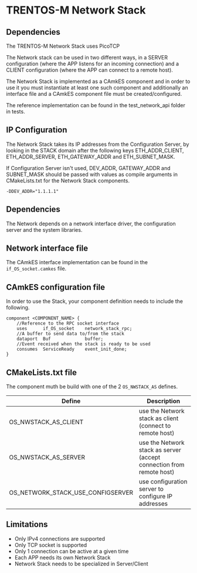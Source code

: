 # TRENTOS-M Network Stack

## Dependencies

The TRENTOS-M  Network Stack uses PicoTCP

The Network stack can be used in two different ways, in a SERVER configuration 
(where the APP listens for an incoming connection) and a CLIENT configuration 
(where the APP can connect to a remote host).

The Network Stack is implemented as a CAmkES component and in order to use it 
you must instantiate at least one such component and additionally an interface 
file and a CAmkES component file must be created/configured. 

The reference implementation can be found in the test_network_api folder in 
tests.
 
## IP Configuration
           
The Network Stack takes its IP addresses from the Configuration Server, by 
looking in the STACK domain after the following keys ETH_ADDR_CLIENT, 
ETH_ADDR_SERVER, ETH_GATEWAY_ADDR and ETH_SUBNET_MASK.

If Configuration Server isn't used, DEV_ADDR, GATEWAY_ADDR and SUBNET_MASK 
should be passed with values as compile arguments in CMakeLists.txt for the 
Network Stack components.

    -DDEV_ADDR="1.1.1.1"

## Dependencies

The Network depends on a network interface driver, the configuration server 
and the system libraries.

## Network interface file

The CAmkES interface implementation can be found in the `if_OS_socket.camkes`
 file.
     
## CAmkES configuration file

In order to use the Stack, your component definition needs to include the
 following.

    component <COMPONENT_NAME> {
        //Reference to the RPC socket interface
        uses      if_OS_socket    network_stack_rpc;
        //A buffer to send data to/from the stack
        dataport  Buf             buffer;
        //Event received when the stack is ready to be used
        consumes  ServiceReady    event_init_done;
    }

 
## CMakeLists.txt file

The component muth be build with one of the 2 `OS_NWSTACK_AS` defines. 

Define                            | Description
----------------------------------|---------------------------------------------------------------------------
OS_NWSTACK_AS_CLIENT              | use the Network stack as client (connect to remote host)
OS_NWSTACK_AS_SERVER              | use the Network stack as server (accept connection from remote host)
OS_NETWORK_STACK_USE_CONFIGSERVER | use configuration server to configure IP addresses

 
## Limitations
* Only IPv4 connections are supported
* Only TCP socket is supported
* Only 1 connection can be active at a given time
* Each APP needs its own Network Stack
* Network Stack needs to be specialized in Server/Client